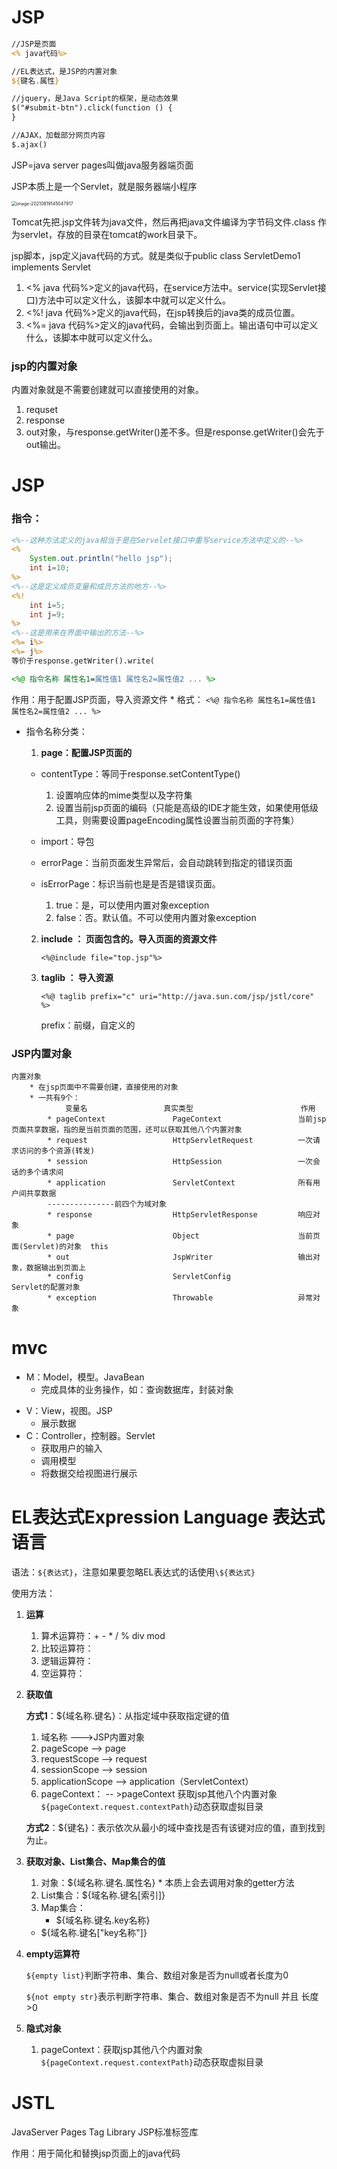 # JSP

```jsp
//JSP是页面
<% java代码%>

//EL表达式，是JSP的内置对象
${键名.属性}

//jquery，是Java Script的框架，是动态效果
$("#submit-btn").click(function () {
}

//AJAX，加载部分网页内容
$.ajax()
```



JSP=java server pages叫做java服务器端页面

JSP本质上是一个Servlet，就是服务器端小程序

<img src="/Users/zhangshuheng/Desktop/Notebooks/JAVA/javaWeb/10JSP.assets/image-20210819145047917.png" alt="image-20210819145047917" style="zoom:50%;" />

Tomcat先把.jsp文件转为java文件，然后再把java文件编译为字节码文件.class 作为servlet，存放的目录在tomcat的work目录下。

jsp脚本，jsp定义java代码的方式。就是类似于public class ServletDemo1 implements Servlet

1. <%  java 代码%>定义的java代码，在service方法中。service(实现Servlet接口)方法中可以定义什么，该脚本中就可以定义什么。
2. <%!  java 代码%>定义的java代码，在jsp转换后的java类的成员位置。
3. <%=  java 代码%>定义的java代码，会输出到页面上。输出语句中可以定义什么，该脚本中就可以定义什么。

### jsp的内置对象

内置对象就是不需要创建就可以直接使用的对象。

1. requset
2. response
3. out对象，与response.getWriter()差不多。但是response.getWriter()会先于out输出。

# JSP

### 指令：

```JSP
<%--这种方法定义的java相当于是在Servelet接口中重写service方法中定义的--%>
<%
    System.out.println("hello jsp");
    int i=10;
%>
<%--这是定义成员变量和成员方法的地方--%>
<%!
    int i=5;
    int j=9;
%>
<%--这是用来在界面中输出的方法--%>
<%= i%>
<%= j%>
等价于response.getWriter().write(

<%@ 指令名称 属性名1=属性值1 属性名2=属性值2 ... %>
```



作用：用于配置JSP页面，导入资源文件
	* 格式：
		`<%@ 指令名称 属性名1=属性值1 属性名2=属性值2 ... %>`

* 指令名称分类：
  1. **page：配置JSP页面的**

    * contentType：等同于response.setContentType()
  
    	1. 设置响应体的mime类型以及字符集
    	2. 设置当前jsp页面的编码（只能是高级的IDE才能生效，如果使用低级工具，则需要设置pageEncoding属性设置当前页面的字符集）
    * import：导包
    * errorPage：当前页面发生异常后，会自动跳转到指定的错误页面
    * isErrorPage：标识当前也是是否是错误页面。
      1. true：是，可以使用内置对象exception
      2. false：否。默认值。不可以使用内置对象exception
  
  2. **include	： 页面包含的。导入页面的资源文件**
  
     `<%@include file="top.jsp"%>`
  
  3. **taglib	： 导入资源**
  
     `<%@ taglib prefix="c" uri="http://java.sun.com/jsp/jstl/core" %>`
  
     prefix：前缀，自定义的

### JSP内置对象

```
内置对象
	* 在jsp页面中不需要创建，直接使用的对象
	* 一共有9个：
			变量名					真实类型						作用
		* pageContext				PageContext					当前jsp页面共享数据，指的是当前页面的范围，还可以获取其他八个内置对象
		* request					HttpServletRequest			一次请求访问的多个资源(转发)
		* session					HttpSession					一次会话的多个请求间
		* application				ServletContext				所有用户间共享数据
		---------------前四个为域对象
		* response					HttpServletResponse			响应对象
		* page						Object						当前页面(Servlet)的对象  this
		* out						JspWriter					输出对象，数据输出到页面上
		* config					ServletConfig				Servlet的配置对象
		* exception					Throwable					异常对象
```

# mvc

- M：Model，模型。JavaBean
  - 完成具体的业务操作，如：查询数据库，封装对象

*  V：View，视图。JSP
	* 展示数据
* C：Controller，控制器。Servlet
  * 获取用户的输入
  * 调用模型
  * 将数据交给视图进行展示

# EL表达式Expression Language 表达式语言

语法：`${表达式}`，注意如果要忽略EL表达式的话使用`\${表达式}`

使用方法：

1. **运算**
   1. 算术运算符：+ - * / % div  mod
   2. 比较运算符：
   3. 逻辑运算符：
   4. 空运算符：
   
2. **获取值**
   
   **方式1**：${域名称.键名}：从指定域中获取指定键的值
   
   1. 域名称     							--->JSP内置对象
   2. pageScope				         --> page
   3. requestScope 	              --> request
   4. sessionScope 			       --> session
   5. applicationScope             --> application（ServletContext）
   6. pageContext：                 -- >pageContext   获取jsp其他八个内置对象       `${pageContext.request.contextPath}`动态获取虚拟目录
   
   **方式2**：${键名}：表示依次从最小的域中查找是否有该键对应的值，直到找到为止。
   
3. **获取对象、List集合、Map集合的值**

   	1. 对象：${域名称.键名.属性名}
   				* 本质上会去调用对象的getter方法
   	2. List集合：${域名称.键名[索引]}
   	3. Map集合：  
   		* ${域名称.键名.key名称}
   	  * ${域名称.键名["key名称"]}

4. **empty运算符**

   `${empty list}`判断字符串、集合、数组对象是否为null或者长度为0

   `${not empty str}`表示判断字符串、集合、数组对象是否不为null 并且 长度>0

5. **隐式对象**

   1. pageContext：获取jsp其他八个内置对象`${pageContext.request.contextPath}`动态获取虚拟目录

# JSTL

JavaServer Pages Tag Library  JSP标准标签库

作用：用于简化和替换jsp页面上的java代码

